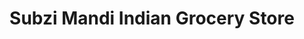 ---
title: "Subzi Mandi Indian Grocery Store"
url: /brampton/subzi-mandi-indian-grocery-store/
shop: supermarket
---